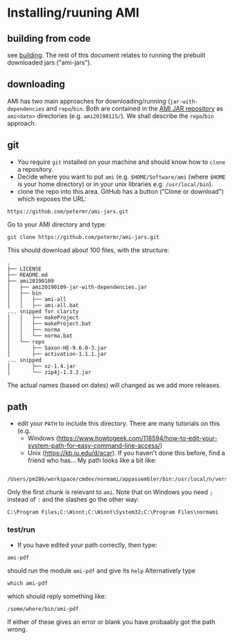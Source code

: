 # Installing/ruuning AMI

## building from code
see [building](BUILDING.md). The rest of this document relates to running the prebuilt downloaded jars ("ami-jars").

## downloading
AMI has two main approaches for downloading/running (`jar-with-dependencies` and `repo`/`bin`. Both are contained in the [AMI JAR repository](http://github.com/petermr/ami-jars) as `ami<date>` directories (e.g. `ami20190115/`). We shall describe the `repo`/`bin` approach.

## git
 * You require `git` installed on your machine and should know how to `clone` a repository. 
 * Decide where you want to put `ami` (e.g. `$HOME/Software/ami` (where `$HOME` is your home directory) or in your unix libraries e.g. `/usr/local/bin`).
 * clone the repo into this area. GitHub has a button ("Clone or download") which exposes the URL:
 ```
 https://github.com/petermr/ami-jars.git
 ```
Go to your AMI directory and type:
```
git clone https://github.com/petermr/ami-jars.git
```
This should download about 100 files, with the structure:
```
.
├── LICENSE
├── README.md
├── ami20190109
│   ├── ami20190109-jar-with-dependencies.jar
│   ├── bin
│   │   ├── ami-all
│   │   ├── ami-all.bat
... snipped for clarity
│   │   ├── makeProject
│   │   ├── makeProject.bat
│   │   ├── norma
│   │   └── norma.bat
│   └── repo
│       ├── Saxon-HE-9.6.0-3.jar
│       ├── activation-1.1.1.jar
... snipped
│       ├── xz-1.4.jar
│       └── zip4j-1.3.2.jar
```
The actual names (based on dates) will changed as we add more releases.

## path
 * edit your `PATH` to include this directory. There are many tutorials on this (e.g. 
   - Windows (https://www.howtogeek.com/118594/how-to-edit-your-system-path-for-easy-command-line-access/)
   - Unix (https://kb.iu.edu/d/acar).
   If you haven't done this before, find a friend who has...
   My path looks like a bit like: 

```
  /Users/pm286/workspace/cmdev/normami/appassembler/bin:/usr/local/n/versions/node/6.2.1/bin:/usr/bin:/bin:/usr/sbin:/sbin:/usr/local/bin:/usr/bin/node:/opt/X11/bin:/bin:/usr/local/scala/bin:/usr/local/spark/bin
  ```
  Only the first chunk is relevant to `ami`. Note that on Windows you need `;` instead of `:` and the slashes go the other way:

```
C:\Program Files;C:\Winnt;C:\Winnt\System32;C:\Program Files\normami
```

### test/run 
 * If you have edited your path correctly, then type:
```
ami-pdf
```
should run the module `ami-pdf` and give its `help` Alternatively type 
```
which ami-pdf
```
which should reply something like:
```
/some/where/bin/ami-pdf
```
If either of these gives an error or blank you have probaably got the path wrong.



